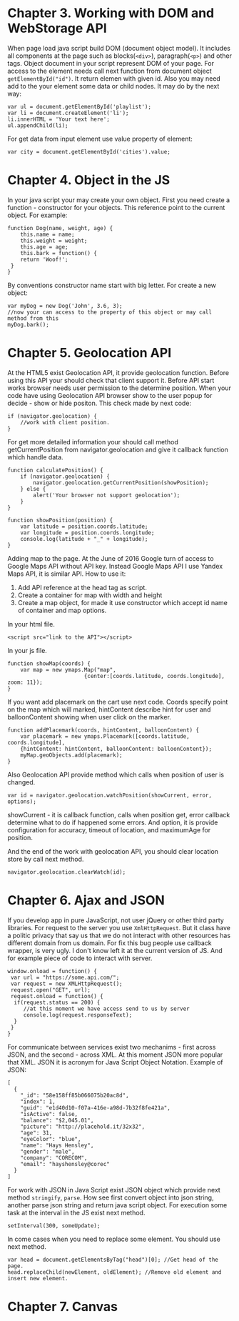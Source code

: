 # Chapter 3. Working with DOM and WebStorage API
When page load java script build DOM (document object model). It includes all components at the page such as blocks(```<div>```), paragraph(```<p>```) and other tags.
Object document in your script represent DOM of your page. For access to the element needs call next function from document object ```getElementById("id")```. It return elemen with given id. Also you may need add to the your element some data or child nodes. It may do by the next way:
```
var ul = document.getElementById('playlist');
var li = document.createElement('li');
li.innerHTML = 'Your text here';
ul.appendChild(li);
```
For get data from input element use value property of element:
```
var city = document.getElementById('cities').value;
```

# Chapter 4. Object in the JS
In your java script your may create your own object. First you need create a function - constructor for your objects. This reference point to the current object. For example:
```
function Dog(name, weight, age) {
	this.name = name;
 	this.weight = weight;
 	this.age = age;
	this.bark = function() {
 	return 'Woof!';
 }
}
```
By conventions constructor name start with big letter. For create a new object:
```
var myDog = new Dog('John', 3.6, 3);
//now your can access to the property of this object or may call method from this
myDog.bark();
```
# Chapter 5. Geolocation API
At the HTML5 exist Geolocation API, it provide geolocation function. Before using this API your should check that client support it. Before API start works browser needs user permission to the determine position. When your code have using Geolocation API browser show to the user popup for decide - show or hide positon. This check made by next code:
```
if (navigator.geolocation) {
	//work with client position.
}
```
For get more detailed information your should call method getCurrentPosition from navigator.geolocation and give it callback function which handle data.
```
function calculatePosition() {
	if (navigator.geolocation) {
    	navigator.geolocation.getCurrentPosition(showPosition);
    } else {
    	alert('Your browser not support geolocation');
    }
}

function showPosition(position) {
	var latitude = position.coords.latitude;
    var longitude = position.coords.longitude;
    console.log(latitude + "_" + longitude);
}
```

Adding map to the page. At the June of 2016 Google turn of access to Google Maps API without API key. Instead Google Maps API I use Yandex Maps API, it is similar API.
How to use it:
1. Add API reference at the head tag as script.
2. Create a container for map with width and height
3. Create a map object, for made it use constructor which accept id name of container and map options.

In your html file.
```
<script src="link to the API"></script>
```

In your js file.
```
function showMap(coords) {
	var map = new ymaps.Map("map",
    					{center:[coords.latitude, coords.longitude], zoom: 11});
}
```
If you want add placemark on the cart use next code. Coords specify point on the map which will marked, hintContent describe hint for user and balloonContent showing when user click on the marker.
```
function addPlacemark(coords, hintContent, balloonContent) {
	var placemark = new ymaps.Placemark([coords.latitude, coords.longitude],
    {hintContent: hintContent, balloonContent: balloonContent});
    myMap.geoObjects.add(placemark);
}
```
Also Geolocation API provide method which calls when position of user is changed.
```
var id = navigator.geolocation.watchPosition(showCurrent, error, options);
```
showCurrent - it is callback function, calls when position get, error callback determine what to do if happened some errors. And option, it is provide configuration for accuracy, timeout of location, and maximumAge for position.

And the end of the work with geolocation API, you should clear location store by call next method.
```
navigator.geolocation.clearWatch(id);
```
# Chapter 6. Ajax and JSON
If you develop app in pure JavaScript, not user jQuery or other third party libraries. For request to the server you use `XmlHttpRequest`. But it class have a politic privacy that say us that we do not interact with other resources has different domain from us domain.
For fix this bug people use callback wrapper, is very ugly. I don't know left it at the current version of JS. And for example piece of code to interact with server.
```
window.onload = function() {
 var url = "https://some.api.com/";
 var request = new XMLHttpRequest();
 request.open("GET", url);
 request.onload = function() {
  if(request.status == 200) {
     //at this moment we have access send to us by server
     console.log(request.responseText);
  }
 }
}
```
For communicate between services exist two mechanims - first across JSON, and the second - across XML. At this moment JSON more popular that XML. JSON it is acronym for Java Script Object Notation. Example of JSON:
```
[
  {
    "_id": "58e158ff85b066075b20ac8d",
    "index": 1,
    "guid": "e1d40d10-f07a-416e-a98d-7b32f8fe421a",
    "isActive": false,
    "balance": "$2,045.01",
    "picture": "http://placehold.it/32x32",
    "age": 31,
    "eyeColor": "blue",
    "name": "Hays Hensley",
    "gender": "male",
    "company": "CORECOM",
    "email": "hayshensley@corec"
  }
]
```

For work with JSON in Java Script exist JSON object which provide next method `stringify`, `parse`. How see first convert object into json string, another parse json string and return java script object.
For execution some task at the interval in the JS exist next method.
```
setInterval(300, someUpdate);
```
In come cases when you need to replace some element. You should use next method.
```
var head = document.getElementsByTag("head")[0]; //Get head of the page.
head.replaceChild(newElement, oldElement); //Remove old element and insert new element.
```
# Chapter 7. Canvas
